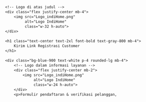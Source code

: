 <!DOCTYPE html>
<html lang="id">
<head>
    <meta charset="UTF-8">
    <meta name="viewport" content="width=device-width, initial-scale=1.0">
    <title>Registrasi Pelanggan IndiHome</title>
    <script src="https://cdn.tailwindcss.com"></script>
    <link href="https://cdnjs.cloudflare.com/ajax/libs/font-awesome/5.15.3/css/all.min.css" rel="stylesheet"/>
    <link href="https://fonts.googleapis.com/css2?family=Roboto:wght@400;700&display=swap" rel="stylesheet"/>
</head>
<body class="bg-gray-100 font-roboto">
    <div class="max-w-md mx-auto p-4">

        <!-- Logo di atas judul -->
        <div class="flex justify-center mb-4">
            <img src="Logo_indiHome.png" 
                 alt="Logo IndiHome" 
                 class="w-32 h-auto">
        </div>

        <h1 class="text-center text-2xl font-bold text-gray-800 mb-4">
            Kirim Link Registrasi Customer
        </h1>

        <div class="bg-blue-900 text-white p-4 rounded-lg mb-4">
            <!-- Logo dalam informasi layanan -->
            <div class="flex justify-center mb-2">
                <img src="Logo_indiHome.png" 
                     alt="Logo IndiHome" 
                     class="w-24 h-auto">
            </div>
            <p>Formulir pendaftaran & verifikasi pelanggan,